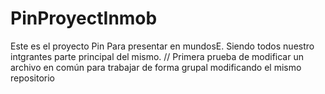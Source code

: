 # PinProyectInmob
Este es el proyecto Pin Para presentar en mundosE. Siendo todos nuestro intgrantes parte principal del mismo.
// Primera prueba de modificar un archivo en común para trabajar de forma grupal modificando el mismo repositorio
